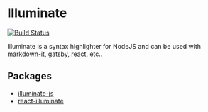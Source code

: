 # Illuminate

[![Build Status](https://img.shields.io/travis/vkbansal/illuminate-js/master.svg?style=flat-square)](https://travis-ci.org/vkbansal/illuminate-js)

Illuminate is a syntax highlighter for NodeJS and can be used with
[markdown-it](https://github.com/markdown-it/markdown-it),
[gatsby](https://github.com/gatsbyjs/gatsby), [react](https://facebook.github.io/react/), etc..

## Packages

* [illuminate-js](./packages/illuminate-js/)
* [react-illuminate](./packages/react-illuminate)
